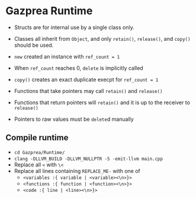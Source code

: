 # Gazprea Runtime

 - Structs are for internal use by a single class only.
 - Classes all inherit from `Object`, and only `retain()`, `release()`, and `copy()` should be used.
 - `new` created an instance with `ref_count = 1`
 - When `ref_count` reaches 0, `delete` is implicitly called
 - `copy()` creates an exact duplicate execpt for `ref_count = 1`

 - Functions that take pointers may call `retain()` and `release()`
 - Functions that return pointers will `retain()` and it is up to the receiver to `release()`

 - Pointers to raw values must be `delete`d manually

## Compile runtime

 - `cd Gazprea/Runtime/`
 - `clang -DLLVM_BUILD -DLLVM_NULLPTR -S -emit-llvm main.cpp`
 - Replace all `<` with `\<`
 - Replace all lines containing `REPLACE_ME-` with one of
   - `<variables :{ variable | <variable><\n>}>`
   - `<functions :{ function | <function><\n>}>`
   - `<code :{ line | <line><\n>}>`